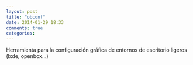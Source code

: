 ```yaml
---
layout: post
title: "obconf"
date: 2014-01-29 18:33
comments: true
categories: 
---
```

Herramienta para la configuración gráfica de entornos de escritorio ligeros (lxde, openbox...)


